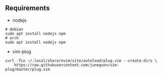 ## Requirements

- nodejs
```
# debian
sudo apt install nodejs npm
# arch
sudo apt install nodejs npm
```
- vim-plug
```
curl -fLo ~/.local/share/nvim/site/autoload/plug.vim --create-dirs \
    https://raw.githubusercontent.com/junegunn/vim-plug/master/plug.vim
```
